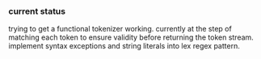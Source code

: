 ### current status
trying to get a functional tokenizer working. currently at the step of matching each token to ensure validity before
returning the token stream. implement syntax exceptions and string literals into lex regex pattern.
